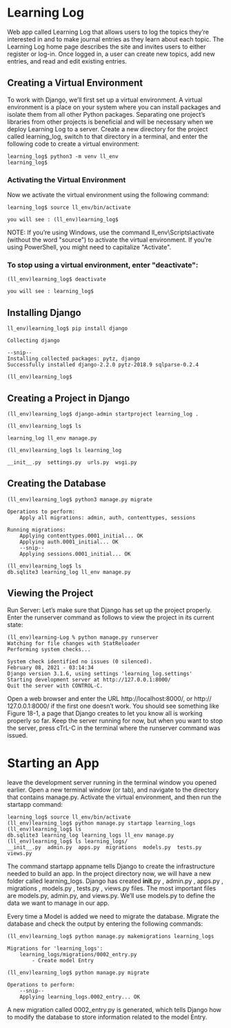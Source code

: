 # Learning Log

Web app called Learning Log that allows users to log the topics they’re interested in and to make journal entries as 
they learn about each topic. The Learning Log home page describes the site and invites users to either register or log-in. 
Once logged in, a user can create new topics, add new entries, and read and edit existing entries.

## Creating a Virtual Environment
To work with Django, we’ll first set up a virtual environment. A virtual environment is a place on your system where 
you can install packages and isolate them from all other Python packages. Separating one project’s libraries from other 
projects is beneficial and will be necessary when we deploy Learning Log to a server.
Create a new directory for the project called learning_log, switch to that directory in a terminal, and enter the 
following code to create a virtual environment:

    learning_log$ python3 -m venv ll_env 
    learning_log$


### Activating the Virtual Environment
Now we activate the virtual environment using the following command:

    learning_log$ source ll_env/bin/activate
    
    you will see : (ll_env)learning_log$

NOTE: If you’re using Windows, use the command ll_env\Scripts\activate (without the word "source") to activate the virtual 
environment. If you’re using PowerShell, you might need to capitalize "Activate".

### To stop using a virtual environment, enter "deactivate":
    
    (ll_env)learning_log$ deactivate

    you will see : learning_log$
    

## Installing Django

    ll_env)learning_log$ pip install django

    Collecting django

    --snip--
    Installing collected packages: pytz, django
    Successfully installed django-2.2.0 pytz-2018.9 sqlparse-0.2.4 

    (ll_env)learning_log$


## Creating a Project in Django

    (ll_env)learning_log$ django-admin startproject learning_log .

    (ll_env)learning_log$ ls

    learning_log ll_env manage.py

    (ll_env)learning_log$ ls learning_log

    __init__.py  settings.py  urls.py  wsgi.py


## Creating the Database

    (ll_env)learning_log$ python3 manage.py migrate 

    Operations to perform:
        Apply all migrations: admin, auth, contenttypes, sessions

    Running migrations:
        Applying contenttypes.0001_initial... OK
        Applying auth.0001_initial... OK
        --snip--
        Applying sessions.0001_initial... OK

    (ll_env)learning_log$ ls
    db.sqlite3 learning_log ll_env manage.py
     

## Viewing the Project

Run Server:
Let’s make sure that Django has set up the project properly. Enter the runserver command as follows to view the project 
in its current state:
    
    (ll_env)learning-Log % python manage.py runserver
    Watching for file changes with StatReloader
    Performing system checks...

    System check identified no issues (0 silenced).
    February 08, 2021 - 03:14:34
    Django version 3.1.6, using settings 'learning_log.settings'
    Starting development server at http://127.0.0.1:8000/
    Quit the server with CONTROL-C. 

Open a web browser and enter the URL http://localhost:8000/, or http:// 127.0.0.1:8000/ if the first one doesn’t work. 
You should see something like Figure 18-1, a page that Django creates to let you know all is working properly so far. 
Keep the server running for now, but when you want to stop the server, press cTrL-C in the terminal where the runserver 
command was issued.


# Starting an App

leave the development server running in the terminal window you opened earlier. Open a new terminal window (or tab), 
and navigate to the directory that contains manage.py. Activate the virtual environment, and then run the startapp 
command:
    
    learning_log$ source ll_env/bin/activate
    (ll_env)learning_log$ python manage.py startapp learning_logs 
    (ll_env)learning_log$ ls
    db.sqlite3 learning_log learning_logs ll_env manage.py
    (ll_env)learning_log$ ls learning_logs/
    __init__.py  admin.py  apps.py  migrations  models.py  tests.py  views.py

The command startapp appname tells Django to create the infrastructure needed to build an app.
In the project directory now, we will have a new folder called learning_logs.
Django has created __init__.py , admin.py , apps.py , migrations , models.py , tests.py , views.py files. 
The most important files are models.py, admin.py, and views.py. We’ll use models.py to define the data we want to 
manage in our app. 


Every time a Model is added we need to migrate the database.
Migrate the database and check the output by entering the following commands:

    (ll_env)learning_log$ python manage.py makemigrations learning_logs
    
    Migrations for 'learning_logs':
        learning_logs/migrations/0002_entry.py
            - Create model Entry
    
    (ll_env)learning_log$ python manage.py migrate 

    Operations to perform:
        --snip--
        Applying learning_logs.0002_entry... OK

A new migration called 0002_entry.py is generated, which tells Django how to modify the database to store information 
related to the model Entry.
